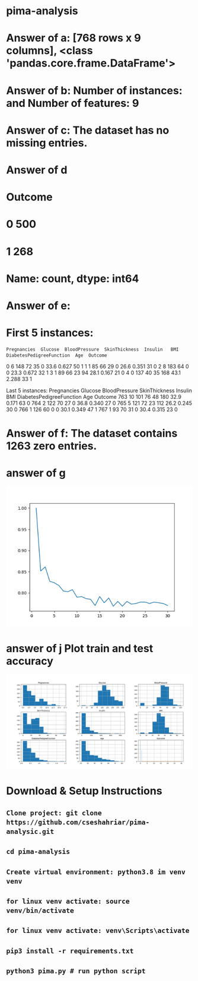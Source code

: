 # pima-analysis

# Answer of a: [768 rows x 9 columns], <class 'pandas.core.frame.DataFrame'>
# Answer of b: Number of instances: and  Number of features: 9
# Answer of c: The dataset has no missing entries.

# Answer of d
# Outcome
# 0    500
# 1    268
# Name: count, dtype: int64

# Answer of e:
# First 5 instances:
    Pregnancies  Glucose  BloodPressure  SkinThickness  Insulin   BMI  DiabetesPedigreeFunction  Age  Outcome
0            6      148             72             35        0  33.6                     0.627   50        1
1            1       85             66             29        0  26.6                     0.351   31        0
2            8      183             64              0        0  23.3                     0.672   32        1
3            1       89             66             23       94  28.1                     0.167   21        0
4            0      137             40             35      168  43.1                     2.288   33        1

Last 5 instances:
      Pregnancies  Glucose  BloodPressure  SkinThickness  Insulin   BMI  DiabetesPedigreeFunction  Age  Outcome
763           10      101             76             48      180  32.9                     0.171   63        0
764            2      122             70             27        0  36.8                     0.340   27        0
765            5      121             72             23      112  26.2                     0.245   30        0
766            1      126             60              0        0  30.1                     0.349   47        1
767            1       93             70             31        0  30.4                     0.315   23        0


# Answer of f: The dataset contains 1263 zero entries.

# answer of g
![DEMO](https://github.com/cseshahriar/pima-analysic/blob/main/histogram.png)

# answer of j Plot train and test accuracy
![DEMO](https://github.com/cseshahriar/pima-analysic/blob/main/test_accuracy_result.png)


# Download & Setup Instructions
## `Clone project: git clone https://github.com/cseshahriar/pima-analysic.git`
## `cd pima-analysis`
## `Create virtual environment: python3.8 im venv venv`
## `for linux venv activate: source venv/bin/activate`
## `for linux venv activate: venv\Scripts\activate`
## `pip3 install -r requirements.txt`
## `python3 pima.py # run python script`